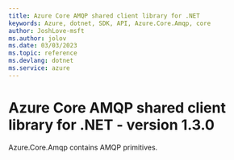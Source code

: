 ```yaml
---
title: Azure Core AMQP shared client library for .NET
keywords: Azure, dotnet, SDK, API, Azure.Core.Amqp, core
author: JoshLove-msft
ms.author: jolov
ms.date: 03/03/2023
ms.topic: reference
ms.devlang: dotnet
ms.service: azure
---
```


# Azure Core AMQP shared client library for .NET - version 1.3.0 


Azure.Core.Amqp contains AMQP primitives. 

